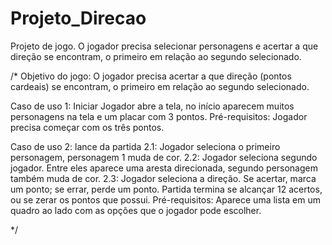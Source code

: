 # Projeto_Direcao
Projeto de jogo. O jogador precisa selecionar personagens e acertar a que direção se encontram, o primeiro em relação ao segundo selecionado.

/*
Objetivo do jogo:
 O jogador precisa acertar a que direção (pontos cardeais) se encontram, o primeiro em relação ao segundo selecionado.
 
Caso de uso 1: Iniciar
 Jogador abre a tela, no início aparecem muitos personagens na tela e um placar com 3 pontos.
   Pré-requisitos:
   Jogador precisa começar com os três pontos. 

Caso de uso 2: lance da partida
 2.1: Jogador seleciona o primeiro personagem, personagem 1 muda de cor. 
 2.2: Jogador seleciona segundo jogador. Entre eles aparece uma aresta direcionada, segundo personagem também muda de cor.
 2.3: Jogador seleciona a direção. Se acertar, marca um ponto; se errar, perde um ponto. Partida termina se alcançar 12 acertos,    ou se zerar os pontos que possui.
     Pré-requisitos: Aparece uma lista em um quadro ao lado com as opções que o jogador pode escolher. 

 
 
 
 */
